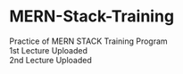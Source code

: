 # MERN-Stack-Training <br>

Practice of MERN STACK Training Program <br>
1st Lecture Uploaded <br>
2nd Lecture Uploaded <br>
